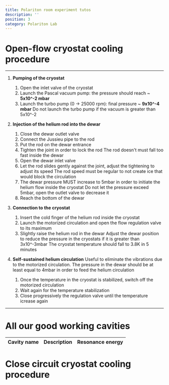 ```yaml
---
title: Polariton room experiment tutos
description: ''
position: 3
category: Polariton Lab
---
```


# Open-flow cryostat cooling procedure

---

1. **Pumping of the cryostat**
    1. Open the inlet valve of the cryostat
    2. Launch the Pascal vacuum pump: the pressure should reach ~ **5x10^-2 mbar**
    3. Launch the turbo pump (0 -> 25000 rpm): final pressure ~ **9x10^-4 mbar**
    <alert type="danger">Do not launch the turbo pump if the vacuum is greater than 5x10^-2</alert>

2. **Injection of the helium rod into the dewar**
    1. Close the dewar outlet valve
    2. Connect the Jussieu pipe to the rod
    3. Put the rod on the dewar entrance
    4. Tighten the joint in order to lock the rod 
        <alert type="danger">The rod doesn't must fall too fast inside the dewar</alert>
    5. Open the dewar inlet valve
    6. Let the rod slides gently against the joint, adjust the tightening to adjust its speed
        <alert type="danger">The rod speed must be regular to not create ice that would block the circulation</alert>
    7. The dewar pressure MUST increase to 5mbar in order to initiate the helium flow inside the cryostat
        <alert type="danger">Do not let the pressure exceed 5mbar, open the outlet valve to decrease it</alert>  
    8. Reach the bottom of the dewar

3. **Connection to the cryostat**
    1. Insert the cold finger of the helium rod inside the cryostat 
    2. Launch the motorized circulation and open the flow regulation valve to its maximum
    3. Slightly raise the helium rod in the dewar
        <alert type="warning">Adjust the dewar position to reduce the pressure in the cryostats if it is greater than 3x10^-3mbar</alert>
<alert type="success">The cryostat temperature should fall to 3.8K in 5 minutes</alert>

3. **Self-sustained helium circulation**
<alert type="success">Useful to eliminate the vibrations due to the motorized circulation. The pressure in the dewar should be at least equal to 4mbar in order to feed the helium circulation</alert>
    1. Once the temperature in the cryostat is stabilized, switch off the motorized circulation
    2. Wait again for the temperature stabilization
    3. Close progressively the regulation valve until the temperature icrease again
---



# All our good working cavities

| Cavity name | Description | Resonance energy |
| ------ | ----------- | ----------- | 

# Close circuit cryostat cooling procedure

# 

